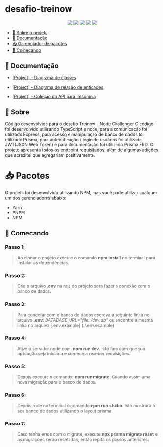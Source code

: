 <h1>desafio-treinow</h1>

<p align="center">
  <img src="https://img.shields.io/badge/JWT-black?style=for-the-badge&logo=JSON%20web%20tokens"/>
  <img src="https://img.shields.io/badge/express.js-%23404d59.svg?style=for-the-badge&logo=express&logoColor=%2361DAFB"/>
  <img src="https://img.shields.io/badge/node.js-6DA55F?style=for-the-badge&logo=node.js&logoColor=white"/>
  <img src="https://img.shields.io/badge/typescript-%23007ACC.svg?style=for-the-badge&logo=typescript&logoColor=white"/>
  <img src="https://img.shields.io/badge/Prisma-3982CE?style=for-the-badge&logo=Prisma&logoColor=white"/>
</p>

- [📑 Sobre o projeto](#-sobre)
- [📖 Documentação](#-documentacao)
- [📥 Gerenciador de pacotes](#-pacotes)
- [🚀 Começando](#-comecando)

## 📖 Documentação

- [[Project] - Diagrama de classes](./DOCS/diagram.png)

- [[Project] - Diagrama de relação de entidades](./DOCS/ERD.png)

- [[Project] - Coleção da API para imsomnia](./DOCS/Insomnia_2023-02-27.json)

## 📑 Sobre
Código desenvolvido para o desafio Treinow - Node Challenger
O código foi desenvolvido utilizando TypeScript e node, para a comunicação foi utilizado Express, para acesso e manipulação de banco de dados foi utilizado Prisma, para autentificação / login de usuários foi utilizado JWT(JSON Web Token) e para documentação foi utilizado Prisma ERD.
O projeto apresenta todos os endpoint requisitados, além de algumas adições que acreditei que agregariam positivamente.

# 📥 Pacotes
O projeto foi desenvolvido utilizando NPM, mas você pode utilizar qualquer um dos gerenciadores abaixo:
- Yarn
- PNPM
- NPM

## 🚀 Comecando

### Passo 1:
  > Ao clonar o projeto execute o comando **npm install** no terminal para instalar as dependências.
  
### Passo 2:
  > Crie o arquivo **.env** na raiz do projeto para fazer a conexão com o banco de dados.
  
### Passo 3:
  > Para conectar com o banco de dados escreva a seguinte linha no arquivo **.env**: *DATABASE_URL="file:./dev.db"* ou encontre a mesma linha no arquivo [.env.example] (./.env.example)
 
### Passo 4:
  > Ative o servidor node com: **npm run dev**. Isto fara com que sua aplicação seja iniciada e comece a receber requisições.
  
  ### Passo 5: 
  > Depois execute o comando: **npm run migrate**. Criando assim uma nova migração para o banco de dados.
 
### Passo 6:
  > Depois rode no terminal o comando:**npm run studio**. Isto mostrará o seu banco de dados utilizando o layout prisma.

### Passo 7:
  > Caso tenha erros com o migrate, execute:**npx prisma migrate reset** e as migrações serão resetadas, então repita os passos anteriores.
